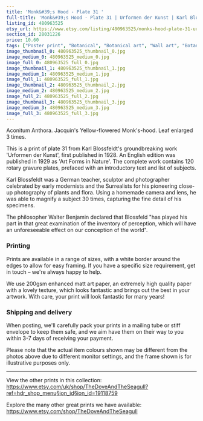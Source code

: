 ```yaml
---
title: 'Monk&#39;s Hood - Plate 31 '
full-title: 'Monk&#39;s Hood - Plate 31 | Urformen der Kunst | Karl Blossfeldt |   Botanical print, wall art, room decor, black & white, sepia, vintage'
listing_id: 480963525
etsy_url: https://www.etsy.com/listing/480963525/monks-hood-plate-31-urformen-der-kunst?utm_source=site&utm_medium=api&utm_campaign=api
section_id: 28031226
price: 10.60
tags: ["Poster print", "Botanical", "Botanical art", "Wall art", "Botanical poster", "Photograph", "Vintage", "Black and white", "Sepia", "Minimal", "High quality print", "Botanical print", "Urformen der Kunst"]
image_thumbnail_0: 480963525_thumbnail_0.jpg
image_medium_0: 480963525_medium_0.jpg
image_full_0: 480963525_full_0.jpg
image_thumbnail_1: 480963525_thumbnail_1.jpg
image_medium_1: 480963525_medium_1.jpg
image_full_1: 480963525_full_1.jpg
image_thumbnail_2: 480963525_thumbnail_2.jpg
image_medium_2: 480963525_medium_2.jpg
image_full_2: 480963525_full_2.jpg
image_thumbnail_3: 480963525_thumbnail_3.jpg
image_medium_3: 480963525_medium_3.jpg
image_full_3: 480963525_full_3.jpg
---
```

Aconitum Anthora. Jacquin&#39;s Yellow-flowered Monk&#39;s-hood. Leaf enlarged 3 times.

This is a print of plate 31 from Karl Blossfeldt&#39;s groundbreaking work &#39;Urformen der Kunst&#39;, first published in 1928. An English edition was published in 1929 as &#39;Art Forms in Nature&#39;. The complete work contains 120 rotary gravure plates, prefaced with an introductory text and list of subjects.

Karl Blossfeldt was a German teacher, sculptor and photographer celebrated by early modernists and the Surrealists for his pioneering close-up photography of plants and flora. Using a homemade camera and lens, he was able to magnify a subject 30 times, capturing the fine detail of his specimens.

The philosopher Walter Benjamin declared that Blossfeld &quot;has played his part in that great examination of the inventory of perception, which will have an unforeseeable effect on our conception of the world&quot;. 

### Printing

Prints are available in a range of sizes, with a white border around the edges to allow for easy framing. If you have a specific size requirement, get in touch – we&#39;re always happy to help.

We use 200gsm enhanced matt art paper, an extremely high quality paper with a lovely texture, which looks fantastic and brings out the best in your artwork. With care, your print will look fantastic for many years!

### Shipping and delivery

When posting, we&#39;ll carefully pack your prints in a mailing tube or stiff envelope to keep them safe, and we aim have them on their way to you within 3-7 days of receiving your payment.

Please note that the actual item colours shown may be different from the photos above due to different monitor settings, and the frame shown is for illustrative purposes only.

---

View the other prints in this collection: https://www.etsy.com/uk/shop/TheDoveAndTheSeagull?ref=hdr_shop_menu§ion_id§ion_id=19118759

Explore the many other great prints we have available: https://www.etsy.com/shop/TheDoveAndTheSeagull
